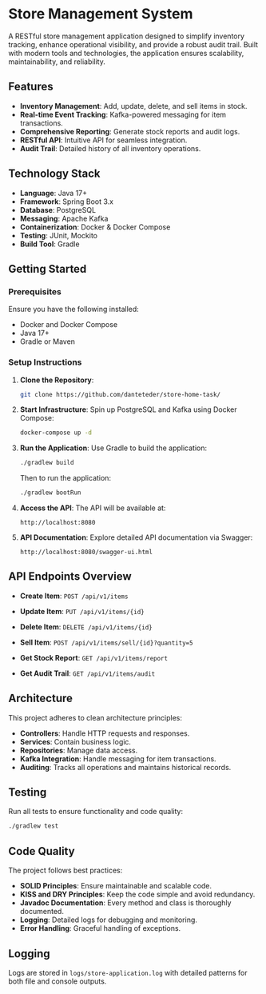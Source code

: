 # Store Management System

A RESTful store management application designed to simplify inventory tracking, enhance operational visibility, and provide a robust audit trail. Built with modern tools and technologies, the application ensures scalability, maintainability, and reliability.

## Features

- **Inventory Management**: Add, update, delete, and sell items in stock.
- **Real-time Event Tracking**: Kafka-powered messaging for item transactions.
- **Comprehensive Reporting**: Generate stock reports and audit logs.
- **RESTful API**: Intuitive API for seamless integration.
- **Audit Trail**: Detailed history of all inventory operations.

## Technology Stack

- **Language**: Java 17+
- **Framework**: Spring Boot 3.x
- **Database**: PostgreSQL
- **Messaging**: Apache Kafka
- **Containerization**: Docker & Docker Compose
- **Testing**: JUnit, Mockito
- **Build Tool**: Gradle

## Getting Started

### Prerequisites

Ensure you have the following installed:

- Docker and Docker Compose
- Java 17+
- Gradle or Maven

### Setup Instructions

1. **Clone the Repository**:
   ```bash
   git clone https://github.com/danteteder/store-home-task/
   ```

2. **Start Infrastructure**:
   Spin up PostgreSQL and Kafka using Docker Compose:
   ```bash
   docker-compose up -d
   ```

3. **Run the Application**:
   Use Gradle to build the application:

   ```bash
   ./gradlew build
   ```

   Then to run the application:
   ```bash
   ./gradlew bootRun
   ```

4. **Access the API**:
   The API will be available at:
   ```
   http://localhost:8080
   ```

5. **API Documentation**:
   Explore detailed API documentation via Swagger:
   ```
   http://localhost:8080/swagger-ui.html
   ```

## API Endpoints Overview

- **Create Item**: `POST /api/v1/items`

- **Update Item**: `PUT /api/v1/items/{id}`

- **Delete Item**: `DELETE /api/v1/items/{id}`

- **Sell Item**: `POST /api/v1/items/sell/{id}?quantity=5`

- **Get Stock Report**: `GET /api/v1/items/report`

- **Get Audit Trail**: `GET /api/v1/items/audit`

## Architecture

This project adheres to clean architecture principles:

- **Controllers**: Handle HTTP requests and responses.
- **Services**: Contain business logic.
- **Repositories**: Manage data access.
- **Kafka Integration**: Handle messaging for item transactions.
- **Auditing**: Tracks all operations and maintains historical records.

## Testing

Run all tests to ensure functionality and code quality:
 ```bash
./gradlew test
```

## Code Quality

The project follows best practices:

- **SOLID Principles**: Ensure maintainable and scalable code.
- **KISS and DRY Principles**: Keep the code simple and avoid redundancy.
- **Javadoc Documentation**: Every method and class is thoroughly documented.
- **Logging**: Detailed logs for debugging and monitoring.
- **Error Handling**: Graceful handling of exceptions.

## Logging

Logs are stored in `logs/store-application.log` with detailed patterns for both file and console outputs.
